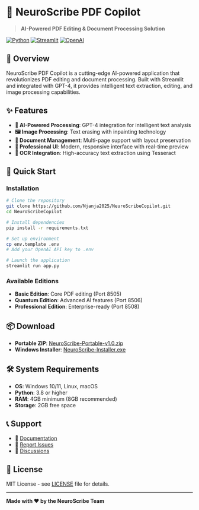# 🧠 NeuroScribe PDF Copilot

> **AI-Powered PDF Editing & Document Processing Solution**

[![Python](https://img.shields.io/badge/Python-3.8+-blue.svg)](https://python.org)
[![Streamlit](https://img.shields.io/badge/Streamlit-1.28.1-red.svg)](https://streamlit.io)
[![OpenAI](https://img.shields.io/badge/OpenAI-GPT--4-green.svg)](https://openai.com)

## 🎯 **Overview**

NeuroScribe PDF Copilot is a cutting-edge AI-powered application that revolutionizes PDF editing and document processing. Built with Streamlit and integrated with GPT-4, it provides intelligent text extraction, editing, and image processing capabilities.

## ✨ **Features**

- **🤖 AI-Powered Processing**: GPT-4 integration for intelligent text analysis
- **🖼️ Image Processing**: Text erasing with inpainting technology
- **📄 Document Management**: Multi-page support with layout preservation
- **🎨 Professional UI**: Modern, responsive interface with real-time preview
- **🔧 OCR Integration**: High-accuracy text extraction using Tesseract

## 🚀 **Quick Start**

### **Installation**
```bash
# Clone the repository
git clone https://github.com/Njanja2025/NeuroScribeCopilot.git
cd NeuroScribeCopilot

# Install dependencies
pip install -r requirements.txt

# Set up environment
cp env.template .env
# Add your OpenAI API key to .env

# Launch the application
streamlit run app.py
```

### **Available Editions**
- **Basic Edition**: Core PDF editing (Port 8505)
- **Quantum Edition**: Advanced AI features (Port 8506)
- **Professional Edition**: Enterprise-ready (Port 8508)

## 📦 **Download**

- **Portable ZIP**: [NeuroScribe-Portable-v1.0.zip](https://github.com/Njanja2025/NeuroScribeCopilot/releases)
- **Windows Installer**: [NeuroScribe-Installer.exe](https://github.com/Njanja2025/NeuroScribeCopilot/releases)

## 🛠️ **System Requirements**

- **OS**: Windows 10/11, Linux, macOS
- **Python**: 3.8 or higher
- **RAM**: 4GB minimum (8GB recommended)
- **Storage**: 2GB free space

## 📞 **Support**

- 📖 [Documentation](https://github.com/Njanja2025/NeuroScribeCopilot/wiki)
- 🐛 [Report Issues](https://github.com/Njanja2025/NeuroScribeCopilot/issues)
- 💬 [Discussions](https://github.com/Njanja2025/NeuroScribeCopilot/discussions)

## 📄 **License**

MIT License - see [LICENSE](LICENSE) file for details.

---

**Made with ❤️ by the NeuroScribe Team**